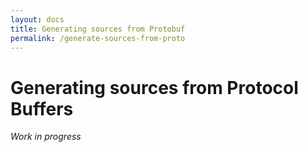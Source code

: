 ```yaml
---
layout: docs
title: Generating sources from Protobuf
permalink: /generate-sources-from-proto
---
```


# Generating sources from Protocol Buffers

_Work in progress_